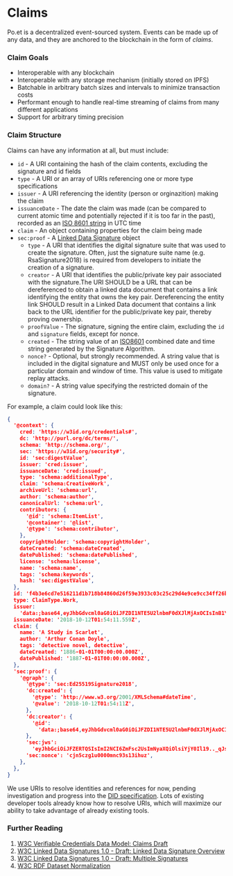 # Claims

Po.et is a decentralized event-sourced system. Events can be made up of any data, and they are anchored to the blockchain in the form of _claims_.

### Claim Goals

* Interoperable with any blockchain
* Interoperable with any storage mechanism (initially stored on IPFS)
* Batchable in arbitrary batch sizes and intervals to minimize transaction costs
* Performant enough to handle real-time streaming of claims from many different applications
* Support for arbitrary timing precision

### Claim Structure

Claims can have any information at all, but must include:

* `id` - A URI containing the hash of the claim contents, excluding the signature and id fields
* `type` - A URI or an array of URIs referencing one or more type specifications
* `issuer` - A URI referencing the identity (person or orginazition) making the claim
* `issuanceDate` - The date the claim was made (can be compared to current atomic time and potentially rejected if it is too far in the past), recorded as an [ISO 8601 string](https://en.wikipedia.org/wiki/ISO_8601) in UTC time
* `claim` - An object containing properties for the claim being made
* `sec:proof` - A [Linked Data Signature](https://w3c-dvcg.github.io/ld-signatures/#linked-data-signature-overview) object
  - `type` - A URI that identifies the digital signature suite that was used to create the signature. Often, just the signature suite name (e.g. RsaSignature2018) is required from developers to initiate the creation of a signature. 
  - `creator` - A URI that identifies the public/private key pair associated with the signature.The URI SHOULD be a URL that can be 
  dereferenced to obtain a linked data document that contains a link identifying the entity that owns the key pair. 
  Dereferencing the entity link SHOULD result in a Linked Data document that contains a link back to the URL identifier 
  for the public/private key pair, thereby proving ownership.
  - `proofValue` - The signature, signing the entire claim, excluding the `id` and `signature` fields, except for nonce.
  - `created` - The string value of an [ISO8601](https://www.iso.org/standard/40874.html) combined date and time string generated by the Signature Algorithm.
  - `nonce?` - Optional, but strongly recommended. A string value that is included in the digital signature and MUST only be used once for a particular domain and window of time. This value is used to mitigate replay attacks.
  - `domain?` - A string value specifying the restricted domain of the signature.

For example, a claim could look like this:


```json
{
  '@context': {
    cred: 'https://w3id.org/credentials#',
    dc: 'http://purl.org/dc/terms/',
    schema: 'http://schema.org/',
    sec: 'https://w3id.org/security#',
    id: 'sec:digestValue',
    issuer: 'cred:issuer',
    issuanceDate: 'cred:issued',
    type: 'schema:additionalType',
    claim: 'schema:CreativeWork',
    archiveUrl: 'schema:url',
    author: 'schema:author',
    canonicalUrl: 'schema:url',
    contributors: {
      '@id': 'schema:ItemList',
      '@container': '@list',
      '@type': 'schema:contributor',
    },
    copyrightHolder: 'schema:copyrightHolder',
    dateCreated: 'schema:dateCreated',
    datePublished: 'schema:datePublished',
    license: 'schema:license',
    name: 'schema:name',
    tags: 'schema:keywords',
    hash: 'sec:digestValue',
  },
  id: 'f4b3e6cd7e516211d1b718b84860d26f59e3933c03c25c29d4e9ce9cc34ff26b',
  type: ClaimType.Work,
  issuer:
    'data:;base64,eyJhbGdvcml0aG0iOiJFZDI1NTE5U2lnbmF0dXJlMjAxOCIsInB1YmxpY0tleSI6IkdhRWZ2QURLQUw1ZXVWQjZxZ2p1djlnMkxoOVBhM2FuWkxLZjRnUlFvWVM0In0=',
  issuanceDate: '2018-10-12T01:54:11.559Z',
  claim: {
    name: 'A Study in Scarlet',
    author: 'Arthur Conan Doyle',
    tags: 'detective novel, detective',
    dateCreated: '1886-01-01T00:00:00.000Z',
    datePublished: '1887-01-01T00:00:00.000Z',
  },
  'sec:proof': {
    '@graph': {
      '@type': 'sec:Ed25519Signature2018',
      'dc:created': {
        '@type': 'http://www.w3.org/2001/XMLSchema#dateTime',
        '@value': '2018-10-12T01:54:11Z',
      },
      'dc:creator': {
        '@id':
          'data:;base64,eyJhbGdvcml0aG0iOiJFZDI1NTE5U2lnbmF0dXJlMjAxOCIsInB1YmxpY0tleSI6IkdhRWZ2QURLQUw1ZXVWQjZxZ2p1djlnMkxoOVBhM2FuWkxLZjRnUlFvWVM0In0=',
      },
      'sec:jws':
        'eyJhbGciOiJFZERTQSIsImI2NCI6ZmFsc2UsImNyaXQiOlsiYjY0Il19.._qJsUa-caH8BLds4rVLV9GuMEqxUlw6VRyfXN23Z0KHgtnJIiTnXoSzuwFF_rnIicza94Ggh5xkGAT4hZcrwBQ',
      'sec:nonce': 'cjn5czg1u0000mnc93s13ihuz',
    },
  },
}
```

We use URIs to resolve identities and references for now, pending investigation and progress into the [DID specification](https://w3c-ccg.github.io/did-spec/). Lots of existing developer tools already know how to resolve URIs, which will maximize our ability to take advantage of already existing tools.

### Further Reading
1. [W3C Verifiable Credentials Data Model: Claims Draft](https://w3c.github.io/vc-data-model/#claims)
2. [W3C Linked Data Signatures 1.0 - Draft: Linked Data Signature Overview](https://w3c-dvcg.github.io/ld-signatures/#linked-data-signature-overview)
3. [W3C Linked Data Signatures 1.0 - Draft: Multiple Signatures](https://w3c-dvcg.github.io/ld-signatures/#multiple-signatures)
4. [W3C RDF Dataset Normalization](https://json-ld.github.io/normalization/spec/)
